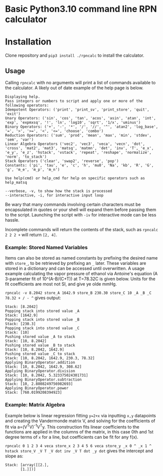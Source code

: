 # Basic Python3.10 command line RPN calculator

# Installation

Clone repository and `pip3 install ./rpncalc` to install the calculator.

## Usage
Calling `rpncalc` with no arguments will print a list of commands available to the calculator.  A likely out of date example of the help page is below.

```
Displaying help.
Pass integers or numbers to script and apply one or more of the following operators:
Idempotent Operators: ('print', 'print_sv', 'print_store', 'quit', 'exit')
Unary Operators: ('sin', 'cos', 'tan', 'acos', 'asin', 'atan', 'int', 'exp', 'expmxsq', '!', 'ln', 'log10', 'sqrt', '1/x', 'uminus')
Binary Operators: ('+', '-', '*', '/', '//', '^', 'atan2', 'log_base', '=', '>', '>=', '<', '<=', 'choose', 'combo')
Reduction Operators: ('sum', 'prod', 'mean', 'max', 'min', 'stdev', 'sem', 'var')
Linear Algebra Operators ('vec2', 'vec3', 'veca', 'vecn', 'dot', 'cross', 'mat2', 'mat3', 'matsq', 'matmn', 'det', 'inv', 'T', 'e_x', 'e_y', 'e_z', 'hstack', 'vstack', 'repeat', 'reshape', 'normalize', 'norm', 'to_stack')
Stack Operators ('clear', 'swap2', 'reverse', 'pop')
Constants: ('pi', 'tau', 'e', 'c', 'h', 'mu0', 'Na', 'kb', 'R', 'G', 'g', 'm_e', 'm_p', 'm_n')

Use help(cmd) or help_cmd for help on specific operators such as help_matsq

--verbose, -v, to show how the stack is processed
--interactive, -i, for interactive input loop
```

Be wary that many commands involving certain characters must be encapsulated in quotes or your shell will expand them before passing them to the script.  Launching the script with `-iv` for interactive mode can be less hassle.

Incomplete commands will return the contents of the stack, such as `rpncalc 2 2 2 +` will return `[2, 4]`.

### Example: Stored Named Variables
Items can also be stored as named constants by prefixing the desired name with `store_`, to be retrieved by prefixing an `_` later.  These variables are stored in a dictionary and can be accessed until overwritten.  A usage example calculating the vapor pressure of ethanol via Antoine's equation (A 3-parameter fit of 10^(A-B/(C+T)) at T=78.32C is given below.  Units for the fit coefficients are most not SI, and give ye olde mmHg.

`rpncalc -v 8.2042 store_A 1642.9 store_B 230.30 store_C 10 _A _B _C 78.32 + / - ^`
gives output:
```
Stack: [8.2042]
Popping stack into stored value _A
Stack: [1642.9]
Popping stack into stored value _B
Stack: [230.3]
Popping stack into stored value _C
Stack: [10]
Pushing stored value _A to stack
Stack: [10, 8.2042]
Pushing stored value _B to stack
Stack: [10, 8.2042, 1642.9]
Pushing stored value _C to stack
Stack: [10, 8.2042, 1642.9, 230.3, 78.32]
Applying BinaryOperator.addition
Stack: [10, 8.2042, 1642.9, 308.62]
Applying BinaryOperator.division
Stack: [10, 8.2042, 5.323375024301731]
Applying BinaryOperator.subtraction
Stack: [10, 2.8808249756982693]
Applying BinaryOperator.power
Stack: [760.0199208394923]
```

### Example: Matrix Algebra

Example below is linear regression fitting `y=2+x` via inputting `x,y` datapoints and creating the Vandermonde matrix V, and solving for the coefficients of fit via a=(V<sup>T</sup>V)<sup>-1</sup>V<sup>T</sup>y.  This construction fits linear coefficients to the functions are applied in the columns of the matrix, in this case 0th and 1st degree terms of `x` for a line, but coefficients can be fit for any f(x).  

`rpncalc 0 1 2 3 4 veca store_x 2 3 4 5 6 veca store_y _x 0 ^ _x 1 ^ hstack store_V _V T _V dot inv _V T dot _y dot` gives the intercept and slope as:


```
Stack: [array([[2.],
       [1.]])]
```
